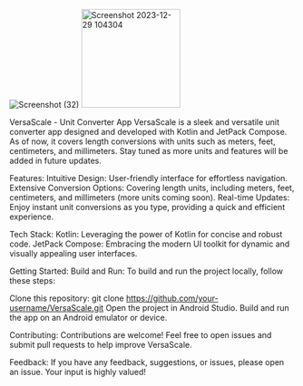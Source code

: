 ![Screenshot (32)](https://github.com/aaranayaadi/VersaScale/assets/37096846/12f47a89-15c2-4843-8639-97200f2bb433)
<img width="174" alt="Screenshot 2023-12-29 104304" src="https://github.com/aaranayaadi/VersaScale/assets/37096846/9107c129-c518-4d05-b9ea-5e6b0868994e">

VersaScale - Unit Converter App
VersaScale is a sleek and versatile unit converter app designed and developed with Kotlin and JetPack Compose. As of now, it covers length conversions with units such as meters, feet, centimeters, and millimeters. Stay tuned as more units and features will be added in future updates.

Features:
Intuitive Design: User-friendly interface for effortless navigation.
Extensive Conversion Options: Covering length units, including meters, feet, centimeters, and millimeters (more units coming soon).
Real-time Updates: Enjoy instant unit conversions as you type, providing a quick and efficient experience.

Tech Stack:
Kotlin: Leveraging the power of Kotlin for concise and robust code.
JetPack Compose: Embracing the modern UI toolkit for dynamic and visually appealing user interfaces.

Getting Started:
Build and Run:
To build and run the project locally, follow these steps:

Clone this repository: git clone https://github.com/your-username/VersaScale.git
Open the project in Android Studio.
Build and run the app on an Android emulator or device.

Contributing:
Contributions are welcome! Feel free to open issues and submit pull requests to help improve VersaScale.

Feedback:
If you have any feedback, suggestions, or issues, please open an issue. Your input is highly valued!
